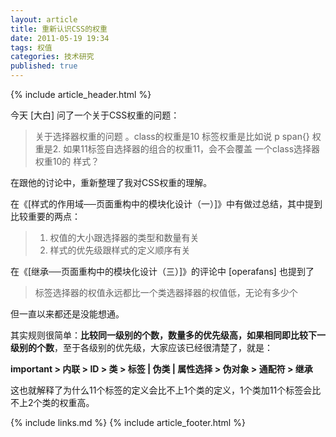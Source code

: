 ```yaml
---
layout: article
title: 重新认识CSS的权重
date: 2011-05-19 19:34
tags: 权值
categories: 技术研究
published: true
---
```


{% include article_header.html %}

今天 [大白] 问了一个关于CSS权重的问题：

> 关于选择器权重的问题 。class的权重是10 标签权重是比如说 p span{} 权重是2. 如果11标签自选择器的组合的权重11，会不会覆盖 一个class选择器权重10的 样式？

在跟他的讨论中，重新整理了我对CSS权重的理解。

在《[样式的作用域──页面重构中的模块化设计（一）]》中有做过总结，其中提到比较重要的两点：

> 1. 权值的大小跟选择器的类型和数量有关
> 2. 样式的优先级跟样式的定义顺序有关

在《[继承──页面重构中的模块化设计（三）]》的评论中 [operafans] 也提到了 

>标签选择器的权值永远都比一个类选器择器的权值低，无论有多少个

但一直以来都还是没能想通。

其实规则很简单：**比较同一级别的个数，数量多的优先级高，如果相同即比较下一级别的个数**，至于各级别的优先级，大家应该已经很清楚了，就是：

**important > 内联 > ID > 类 > 标签 \| 伪类 \| 属性选择 > 伪对象 > 通配符 > 继承**

这也就解释了为什么11个标签的定义会比不上1个类的定义，1个类加11个标签会比不上2个类的权重高。

{% include links.md %}
{% include article_footer.html %}
